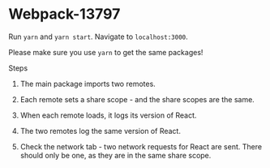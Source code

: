 # Webpack-13797

Run `yarn` and `yarn start`. Navigate to `localhost:3000`.

Please make sure you use `yarn` to get the same packages!

Steps

1. The main package imports two remotes.

2. Each remote sets a share scope - and the share scopes are the same.

3. When each remote loads, it logs its version of React.

4. The two remotes log the same version of React.

5. Check the network tab - two network requests for React are sent. There should only be one, as they are in the same share scope.

